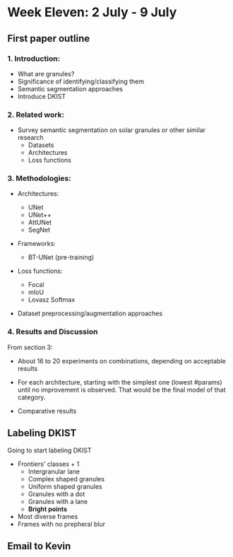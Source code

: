 <h1>Week Eleven: 2 July - 9 July</h1>

## First paper outline

### 1. Introduction:
- What are granules?
- Significance of identifying/classifying them
- Semantic segmentation approaches
- Introduce DKIST

### 2. Related work:
- Survey semantic segmentation on solar granules or other similar research
    - Datasets
    - Architectures
    - Loss functions

### 3. Methodologies:
- Architectures:
    - UNet
    - UNet++
    - AttUNet
    - SegNet
- Frameworks:
    - BT-UNet (pre-training)
- Loss functions:
    - Focal
    - mIoU
    - Lovasz Softmax

- Dataset preprocessing/augmentation approaches

### 4. Results and Discussion

From section 3:
- About 16 to 20 experiments on combinations, depending on acceptable results

- For each architecture, starting with the simplest one (lowest #params) until no improvement is observed. That would be the final model of that category.

- Comparative results

## Labeling DKIST

Going to start labeling DKIST

- Frontiers' classes + 1
    - Intergranular lane
    - Complex shaped granules
    - Uniform shaped granules
    - Granules with a dot
    - Granules with a lane
    - **Bright points**
- Most diverse frames
- Frames with no prepheral blur

## Email to Kevin

